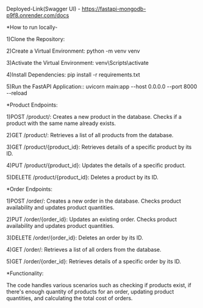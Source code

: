 
Deployed-Link(Swagger UI) - https://fastapi-mongodb-p9f8.onrender.com/docs


*How to run locally-

1)Clone the Repository:

2)Create a Virtual Environment: python -m venv venv

3)Activate the Virtual Environment: venv\Scripts\activate

4)Install Dependencies: pip install -r requirements.txt

5)Run the FastAPI Application:: uvicorn main:app --host 0.0.0.0 --port 8000 --reload


*Product Endpoints:

1)POST /product/: Creates a new product in the database. Checks if a product with the same name already exists.

2)GET /product/: Retrieves a list of all products from the database.

3)GET /product/{product_id}: Retrieves details of a specific product by its ID.

4)PUT /product/{product_id}: Updates the details of a specific product.

5)DELETE /product/{product_id}: Deletes a product by its ID.


*Order Endpoints:

1)POST /order/: Creates a new order in the database. Checks product availability and updates product quantities.

2)PUT /order/{order_id}: Updates an existing order. Checks product availability and updates product quantities.

3)DELETE /order/{order_id}: Deletes an order by its ID.

4)GET /order/: Retrieves a list of all orders from the database.

5)GET /order/{order_id}: Retrieves details of a specific order by its ID.


*Functionality:


The code handles various scenarios such as checking if products exist, if there's enough quantity of products for an order, updating product quantities, and calculating the total cost of orders.




